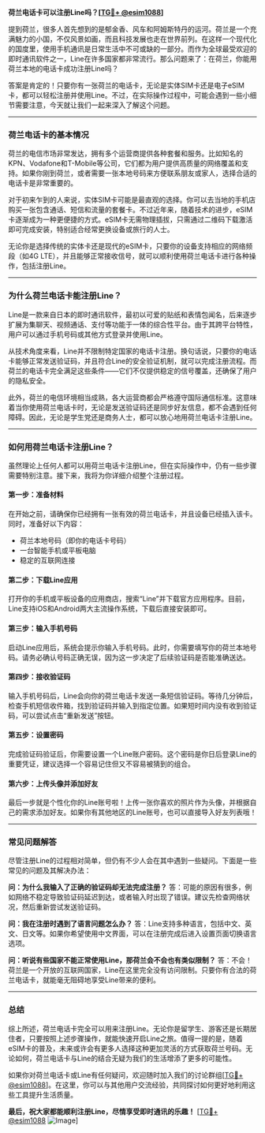 **荷兰电话卡可以注册Line吗？[[TG💪+ @esim1088](https://t.me/s/esim1088)]**

提到荷兰，很多人首先想到的是郁金香、风车和阿姆斯特丹的运河。荷兰是一个充满魅力的小国，不仅风景如画，而且科技发展也走在世界前列。在这样一个现代化的国度里，使用手机通讯是日常生活中不可或缺的一部分。而作为全球最受欢迎的即时通讯软件之一，Line在许多国家都非常流行。那么问题来了：在荷兰，你能用荷兰本地的电话卡成功注册Line吗？

答案是肯定的！只要你有一张荷兰的电话卡，无论是实体SIM卡还是电子eSIM卡，都可以轻松注册并使用Line。不过，在实际操作过程中，可能会遇到一些小细节需要注意，今天就让我们一起来深入了解这个问题。

---

### **荷兰电话卡的基本情况**

荷兰的电信市场非常发达，拥有多个运营商提供各种套餐和服务。比如知名的KPN、Vodafone和T-Mobile等公司，它们都为用户提供高质量的网络覆盖和支持。如果你刚到荷兰，或者需要一张本地号码来方便联系朋友或家人，选择合适的电话卡是非常重要的。

对于初来乍到的人来说，实体SIM卡可能是最直观的选择。你可以去当地的手机店购买一张包含通话、短信和流量的套餐卡。不过近年来，随着技术的进步，eSIM卡逐渐成为一种更便捷的方式。eSIM卡无需物理插拔，只需通过二维码下载激活即可完成安装，特别适合经常更换设备或旅行的人士。

无论你是选择传统的实体卡还是现代的eSIM卡，只要你的设备支持相应的网络频段（如4G LTE），并且能够正常接收信号，就可以顺利使用荷兰电话卡进行各种操作，包括注册Line。

---

### **为什么荷兰电话卡能注册Line？**

Line是一款来自日本的即时通讯软件，最初以可爱的贴纸和表情包闻名，后来逐步扩展为集聊天、视频通话、支付等功能于一体的综合性平台。由于其跨平台特性，用户可以通过手机号码或其他方式登录并使用Line。

从技术角度来看，Line并不限制特定国家的电话卡注册。换句话说，只要你的电话卡能够正常发送验证码，并且符合Line的安全验证机制，就可以完成注册流程。而荷兰的电话卡完全满足这些条件——它们不仅提供稳定的信号覆盖，还确保了用户的隐私安全。

此外，荷兰的电信环境相当成熟，各大运营商都会严格遵守国际通信标准。这意味着当你使用荷兰电话卡时，无论是发送验证码还是同步好友信息，都不会遇到任何障碍。因此，无论是学生党还是商务人士，都可以放心地用荷兰电话卡注册Line。

---

### **如何用荷兰电话卡注册Line？**

虽然理论上任何人都可以用荷兰电话卡注册Line，但在实际操作中，仍有一些步骤需要特别注意。接下来，我将为你详细介绍整个注册过程。

#### **第一步：准备材料**
在开始之前，请确保你已经拥有一张有效的荷兰电话卡，并且设备已经插入该卡。同时，准备好以下内容：
- 荷兰本地号码（即你的电话卡号码）
- 一台智能手机或平板电脑
- 稳定的互联网连接

#### **第二步：下载Line应用**
打开你的手机或平板设备的应用商店，搜索“Line”并下载官方应用程序。目前，Line支持iOS和Android两大主流操作系统，下载后直接安装即可。

#### **第三步：输入手机号码**
启动Line应用后，系统会提示你输入手机号码。此时，你需要填写你的荷兰本地号码。请务必确认号码正确无误，因为这一步决定了后续验证码是否能准确送达。

#### **第四步：接收验证码**
输入手机号码后，Line会向你的荷兰电话卡发送一条短信验证码。等待几分钟后，检查手机短信收件箱，找到验证码并输入到指定位置。如果短时间内没有收到验证码，可以尝试点击“重新发送”按钮。

#### **第五步：设置密码**
完成验证码验证后，你需要设置一个Line账户密码。这个密码是你日后登录Line的重要凭证，建议选择一个容易记住但又不容易被猜到的组合。

#### **第六步：上传头像并添加好友**
最后一步就是个性化你的Line账号啦！上传一张你喜欢的照片作为头像，并根据自己的需求添加好友。如果你有其他地区的Line账号，也可以直接导入好友列表哦！

---

### **常见问题解答**

尽管注册Line的过程相对简单，但仍有不少人会在其中遇到一些疑问。下面是一些常见的问题及其解决办法：

**问：为什么我输入了正确的验证码却无法完成注册？**
答：可能的原因有很多，例如网络不稳定导致验证码延迟到达，或者输入时出现了错误。建议先检查网络状况，然后重新尝试发送验证码。

**问：我在注册时遇到了语言问题怎么办？**
答：Line支持多种语言，包括中文、英文、日文等。如果你希望使用中文界面，可以在注册完成后进入设置页面切换语言选项。

**问：听说有些国家不能正常使用Line，那荷兰会不会也有类似限制？**
答：不会！荷兰是一个开放的互联网国家，Line在这里完全没有访问限制。只要你有合法的荷兰电话卡，就能毫无阻碍地享受Line带来的便利。

---

### **总结**

综上所述，荷兰电话卡完全可以用来注册Line。无论你是留学生、游客还是长期居住者，只要按照上述步骤操作，就能快速开启Line之旅。值得一提的是，随着eSIM卡的普及，未来或许会有更多人选择这种更加灵活的方式获取荷兰号码。无论如何，荷兰电话卡与Line的结合无疑为我们的生活增添了更多的可能性。

如果你对荷兰电话卡或Line有任何疑问，欢迎随时加入我们的讨论群组[[TG💪+ @esim1088](https://t.me/s/esim1088)]。在这里，你可以与其他用户交流经验，共同探讨如何更好地利用这些工具提升生活质量。

**最后，祝大家都能顺利注册Line，尽情享受即时通讯的乐趣！** [[TG💪+ @esim1088](https://t.me/s/esim1088) ![Image](https://i.postimg.cc/4NQfJmqS/Snipaste-2025-05-13-00-14-12.png)]